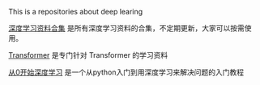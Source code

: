 This is a repositories about deep learing

[深度学习资料合集](deeplearning_material.md) 是所有深度学习资料的合集，不定期更新，大家可以按需使用。

[Transformer](Transformer-Learning.md) 是专门针对 Transformer 的学习资料

[从0开始深度学习](从0开始深度学习) 是一个从python入门到用深度学习来解决问题的入门教程